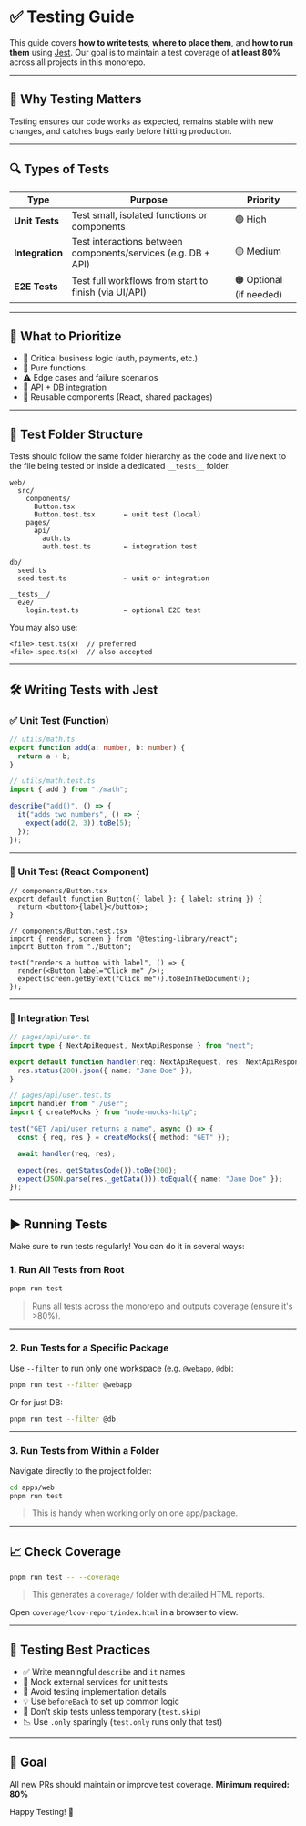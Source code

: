 # ✅ Testing Guide

This guide covers **how to write tests**, **where to place them**, and **how to run them** using [Jest](https://jestjs.io/). Our goal is to maintain a test coverage of **at least 80%** across all projects in this monorepo.

---

## 📌 Why Testing Matters

Testing ensures our code works as expected, remains stable with new changes, and catches bugs early before hitting production.

---

## 🔍 Types of Tests

| Type            | Purpose                                                       | Priority                |
| --------------- | ------------------------------------------------------------- | ----------------------- |
| **Unit Tests**  | Test small, isolated functions or components                  | 🟢 High                 |
| **Integration** | Test interactions between components/services (e.g. DB + API) | 🟡 Medium               |
| **E2E Tests**   | Test full workflows from start to finish (via UI/API)         | 🟠 Optional (if needed) |

---

## 🥇 What to Prioritize

- 🧪 Critical business logic (auth, payments, etc.)
- 🔄 Pure functions
- ⚠️ Edge cases and failure scenarios
- 🔗 API + DB integration
- 🧱 Reusable components (React, shared packages)

---

## 📁 Test Folder Structure

Tests should follow the same folder hierarchy as the code and live next to the file being tested or inside a dedicated `__tests__` folder.

```
web/
  src/
    components/
      Button.tsx
      Button.test.tsx       ← unit test (local)
    pages/
      api/
        auth.ts
        auth.test.ts        ← integration test

db/
  seed.ts
  seed.test.ts              ← unit or integration

__tests__/
  e2e/
    login.test.ts           ← optional E2E test
```

You may also use:

```
<file>.test.ts(x)  // preferred
<file>.spec.ts(x)  // also accepted
```

---

## 🛠️ Writing Tests with Jest

### ✅ Unit Test (Function)

```ts
// utils/math.ts
export function add(a: number, b: number) {
  return a + b;
}
```

```ts
// utils/math.test.ts
import { add } from "./math";

describe("add()", () => {
  it("adds two numbers", () => {
    expect(add(2, 3)).toBe(5);
  });
});
```

---

### 🧪 Unit Test (React Component)

```tsx
// components/Button.tsx
export default function Button({ label }: { label: string }) {
  return <button>{label}</button>;
}
```

```tsx
// components/Button.test.tsx
import { render, screen } from "@testing-library/react";
import Button from "./Button";

test("renders a button with label", () => {
  render(<Button label="Click me" />);
  expect(screen.getByText("Click me")).toBeInTheDocument();
});
```

---

### 🔄 Integration Test

```ts
// pages/api/user.ts
import type { NextApiRequest, NextApiResponse } from "next";

export default function handler(req: NextApiRequest, res: NextApiResponse) {
  res.status(200).json({ name: "Jane Doe" });
}
```

```ts
// pages/api/user.test.ts
import handler from "./user";
import { createMocks } from "node-mocks-http";

test("GET /api/user returns a name", async () => {
  const { req, res } = createMocks({ method: "GET" });

  await handler(req, res);

  expect(res._getStatusCode()).toBe(200);
  expect(JSON.parse(res._getData())).toEqual({ name: "Jane Doe" });
});
```

---

## ▶️ Running Tests

Make sure to run tests regularly! You can do it in several ways:

### 1. Run All Tests from Root

```bash
pnpm run test
```

> Runs all tests across the monorepo and outputs coverage (ensure it's >80%).

---

### 2. Run Tests for a Specific Package

Use `--filter` to run only one workspace (e.g. `@webapp`, `@db`):

```bash
pnpm run test --filter @webapp
```

Or for just DB:

```bash
pnpm run test --filter @db
```

---

### 3. Run Tests from Within a Folder

Navigate directly to the project folder:

```bash
cd apps/web
pnpm run test
```

> This is handy when working only on one app/package.

---

## 📈 Check Coverage

```bash
pnpm run test -- --coverage
```

> This generates a `coverage/` folder with detailed HTML reports.

Open `coverage/lcov-report/index.html` in a browser to view.

---

## 🧼 Testing Best Practices

- ✅ Write meaningful `describe` and `it` names
- 🧪 Mock external services for unit tests
- 🔄 Avoid testing implementation details
- 💡 Use `beforeEach` to set up common logic
- 🚨 Don’t skip tests unless temporary (`test.skip`)
- 📉 Use `.only` sparingly (`test.only` runs only that test)

---

## 🚀 Goal

All new PRs should maintain or improve test coverage.
**Minimum required: 80%**

Happy Testing! 💙
